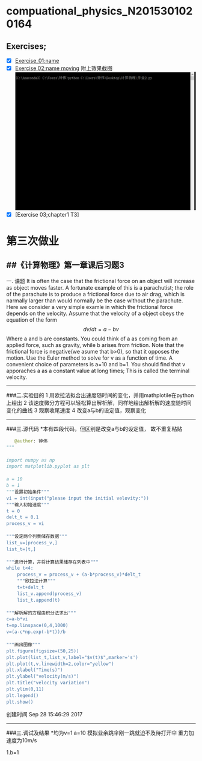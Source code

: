 # compuational_physics_N2015301020164
## Exercises;
 - [x] [Exercise_01:name](http://upload-images.jianshu.io/upload_images/7918656-61a16e5b4ad9ad63.PNG?imageMogr2/auto-orient/strip%7CimageView2/2/w/1240)
 - [x] [Exercise 02;name moving](https://www.zybuluo.com/mdeditor#894381-full-reader)
 附上效果截图
![](https://github.com/Zhongwei123/compuational_physics_N2015301020164/blob/master/%E5%8A%A8%E5%9B%BE%E7%AC%AC%E4%BA%8C%E6%AC%A1%E4%BD%9C%E4%B8%9A.gif.gif)
- [x] [Exercise 03;chapter1 T3]
# 第三次做业
##《计算物理》第一章课后习题3
---
一. 课题
It is often the case that the frictional force on an object will increase as object moves faster. A fortunate example of this is a parachutist; the role of the parachute is to produce a frictional force due to air drag, which is narmally larger than would normally be the case without the parachute. Here we consider a very simple examle in which the frictional force depends on the velocity. Assume that the velocity of a object obeys the equation of the form
         $$dv/dt=a-bv$$
Where a and b are constants. You could think of a as coming from an applied force, such as gravity, while b arises from friction. Note that the frictional force is negative(we asume that b>0), so that it opposes the motion. Use the Euler method to solve for v as a function of time. A convenient choice of parameters is a=10 and b=1. You should find that v apporaches a as a constant value at long times; This is called the terminal velocity.

---
###二.实验目的
1 用欧拉法拟合出速度随时间的变化，并用mathplotile在python上绘出
2 该速度微分方程可以轻松算出解析解，同样地绘出解析解的速度随时间变化的曲线
3 观察收尾速度
4 改变a与b的设定值，观察变化

---
###三.源代码
   *本有四段代码，但区别是改变a与b的设定值， 故不重复粘贴
```python
   @author: 钟伟
"""

import numpy as np
import matplotlib.pyplot as plt

a = 10  
b = 1
"""设置初始条件"""
vi = int(input("please input the initial velovity:")) 
"""输入初始速度"""
t = 0
delt_t = 0.1
process_v = vi

"""设定两个列表储存数据"""
list_v=[process_v,] 
list_t=[t,]

"""进行计算，并将计算结果储存在列表中"""
while t<4:
    process_v = process_v + (a-b*process_v)*delt_t 
    """欧拉法计算"""
    t=t+delt_t
    list_v.append(process_v)
    list_t.append(t)

"""解析解的方程由积分法求出"""    
c=a-b*vi
t=np.linspace(0,4,1000)
v=(a-c*np.exp(-b*t))/b

"""画出图像"""
plt.figure(figsize=(50,25))
plt.plot(list_t,list_v,label="$v(t)$",marker='s')
plt.plot(t,v,linewidth=2,color="yellow")
plt.xlabel("Time(s)")
plt.ylabel("velocity(m/s)")
plt.title("velocity variation")
plt.ylim(0,11)
plt.legend()
plt.show()
```
创建时间
 Sep 28 15:46:29 2017
 
 ---
###三.调试及结果
*均为v=1 a=10 模拟业余跳伞刚一跳就迫不及待打开伞 重力加速度为10m/s

1.b=1

